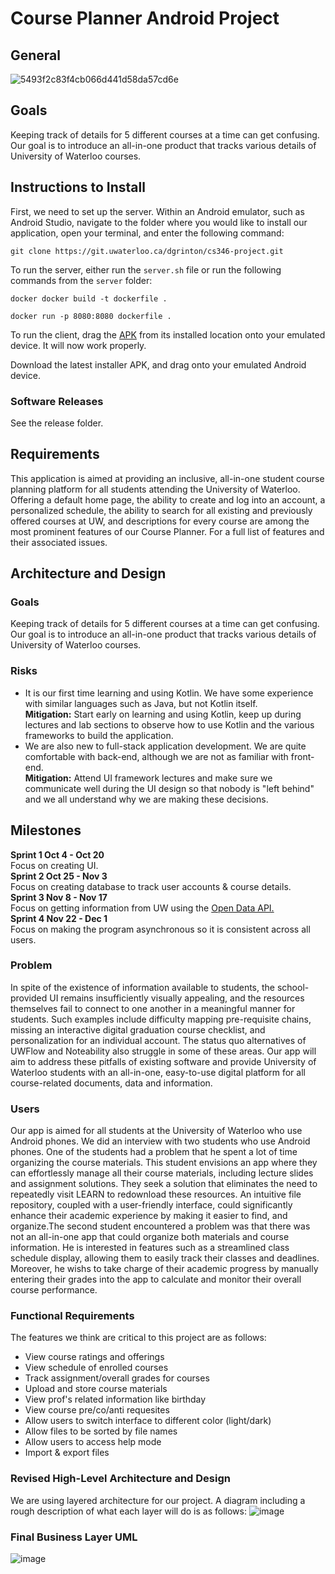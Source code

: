 # Course Planner Android Project
## General
![5493f2c83f4cb066d441d58da57cd6e](https://github.com/junlin0902/Course-Planner/assets/118623321/9a8f319f-e89a-40ea-a178-0cb612ea4c42)

## Goals
Keeping track of details for 5 different courses at a time can get confusing. Our goal is to introduce an all-in-one product that tracks various details of University of Waterloo courses.

## Instructions to Install
First, we need to set up the server. Within an Android emulator, such as Android Studio, navigate to the folder where you would like to install our application, open your terminal, and enter the following command:
```shell
git clone https://git.uwaterloo.ca/dgrinton/cs346-project.git
```

To run the server, either run the `server.sh` file or run the following commands from the `server` folder:
```shell
docker docker build -t dockerfile .
```

```shell
docker run -p 8080:8080 dockerfile .
```

To run the client, drag the [APK](https://git.uwaterloo.ca/dgrinton/cs346-project/-/blob/main/release/v0.4-installer.apk) from its installed location onto your emulated device. It will now work properly.

Download the latest installer APK, and drag onto your emulated Android device.
### Software Releases
See the release folder.

## Requirements
This application is aimed at providing an inclusive, all-in-one student course planning platform for all students attending the University of Waterloo. Offering a default home page, the ability to create and log into an account, a personalized schedule, the ability to search for all existing and previously offered courses at UW, and descriptions for every course are among the most prominent features of our Course Planner. For a full list of features and their associated issues.

## Architecture and Design
### Goals
Keeping track of details for 5 different courses at a time can get confusing. Our goal is to introduce an all-in-one product that tracks various details of University of Waterloo courses.
### Risks
- It is our first time learning and using Kotlin. We have some experience with similar languages such as Java, but not Kotlin itself.\
**Mitigation:** Start early on learning and using Kotlin, keep up during lectures and lab sections to observe how to use Kotlin and the various frameworks to build the application.
- We are also new to full-stack application development. We are quite comfortable with back-end, although we are not as familiar with front-end.\
**Mitigation:** Attend UI framework lectures and make sure we communicate well during the UI design so that nobody is "left behind" and we all understand why we are making these decisions.
## Milestones
**Sprint 1 Oct 4 - Oct 20** \
Focus on creating UI. \
**Sprint 2 Oct 25 - Nov 3** \
Focus on creating database to track user accounts & course details. \
**Sprint 3 Nov 8 - Nov 17** \
Focus on getting information from UW using the [Open Data API.](https://uwaterloo.ca/api/) \
**Sprint 4 Nov 22 - Dec 1** \
Focus on making the program asynchronous so it is consistent across all users.
### Problem
In spite of the existence of information available to students, the school-provided UI remains insufficiently visually appealing, and the resources themselves fail to connect to one another in a meaningful manner for students. Such examples include difficulty mapping pre-requisite chains, missing an interactive digital graduation course checklist, and personalization for an individual account. The status quo alternatives of UWFlow and Noteability also struggle in some of these areas. Our app will aim to address these pitfalls of existing software and provide University of Waterloo students with an all-in-one, easy-to-use digital platform for all course-related documents, data and information.
### Users
Our app is aimed for all students at the University of Waterloo who use Android phones. We did an interview with two students who use Android phones. One of the students had a problem that he spent a lot of time organizing the course materials. This student envisions an app where they can effortlessly manage all their course materials, including lecture slides and assignment solutions. They seek a solution that eliminates the need to repeatedly visit LEARN to redownload these resources. An intuitive file repository, coupled with a user-friendly interface, could significantly enhance their academic experience by making it easier to find, and organize.The second student encountered a problem was that there was not an all-in-one app that could organize both materials and course information. He is interested in features such as a streamlined class schedule display, allowing them to easily track their classes and deadlines.  Moreover, he wishs to take charge of their academic progress by manually entering their grades into the app to calculate and monitor their overall course performance. 
### Functional Requirements
The features we think are critical to this project are as follows:
- View course ratings and offerings
- View schedule of enrolled courses
- Track assignment/overall grades for courses
- Upload and store course materials
- View prof's related information like birthday
- View course pre/co/anti requesites
- Allow users to switch interface to different color (light/dark)
- Allow files to be sorted by file names
- Allow users to access help mode
- Import & export files



### Revised High-Level Architecture and Design
We are using layered architecture for our project. A diagram including a rough description of what each layer will do is as follows:
![image](https://github.com/junlin0902/Course-Planner/assets/118623321/461be919-8a3e-43a1-bba7-06b2f59a6f87)

### Final Business Layer UML
![image](https://github.com/junlin0902/Course-Planner/assets/118623321/991afe14-277f-4653-b938-92a37375b2eb)

